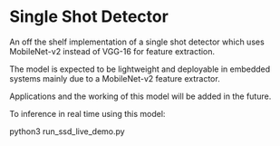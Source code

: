 # Single Shot Detector
An off the shelf implementation of a single shot detector which uses MobileNet-v2 instead of VGG-16 for feature extraction. 

The model is expected to be lightweight and deployable in embedded systems mainly due to a MobileNet-v2 feature extractor.

Applications and the working of this model will be added in the future.

To inference in real time using this model:

python3 run_ssd_live_demo.py 
